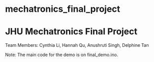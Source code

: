 # mechatronics_final_project
JHU Mechatronics Final Project
==============================
Team Members: Cynthia Li, Hannah Qu, Anushruti Singh, Delphine Tan

 Note: The main code for the demo is on final_demo.ino.
